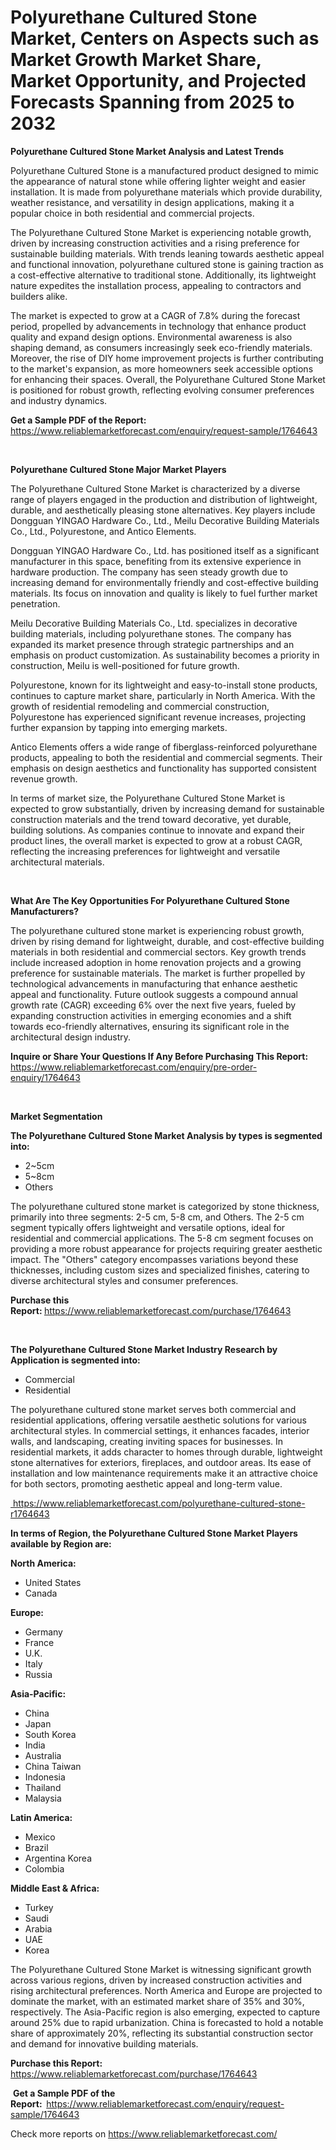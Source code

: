 <p><h1>Polyurethane Cultured Stone Market, Centers on Aspects such as Market Growth Market Share, Market Opportunity, and Projected Forecasts Spanning from 2025 to 2032</h1></p><p><strong>Polyurethane Cultured Stone Market Analysis and Latest Trends</strong></p>
<p><p>Polyurethane Cultured Stone is a manufactured product designed to mimic the appearance of natural stone while offering lighter weight and easier installation. It is made from polyurethane materials which provide durability, weather resistance, and versatility in design applications, making it a popular choice in both residential and commercial projects.</p><p>The Polyurethane Cultured Stone Market is experiencing notable growth, driven by increasing construction activities and a rising preference for sustainable building materials. With trends leaning towards aesthetic appeal and functional innovation, polyurethane cultured stone is gaining traction as a cost-effective alternative to traditional stone. Additionally, its lightweight nature expedites the installation process, appealing to contractors and builders alike.</p><p>The market is expected to grow at a CAGR of 7.8% during the forecast period, propelled by advancements in technology that enhance product quality and expand design options. Environmental awareness is also shaping demand, as consumers increasingly seek eco-friendly materials. Moreover, the rise of DIY home improvement projects is further contributing to the market's expansion, as more homeowners seek accessible options for enhancing their spaces. Overall, the Polyurethane Cultured Stone Market is positioned for robust growth, reflecting evolving consumer preferences and industry dynamics.</p></p>
<p><strong>Get a Sample PDF of the Report:&nbsp;</strong> <a href="https://www.reliablemarketforecast.com/enquiry/request-sample/1764643?utm_campaign=3178&utm_medium=2&utm_source=Github&utm_content=ia&utm_term=03042025&utm_id=polyurethane-cultured-stone">https://www.reliablemarketforecast.com/enquiry/request-sample/1764643</a></p>
<p>&nbsp;</p>
<p><strong>Polyurethane Cultured Stone Major Market Players</strong></p>
<p><p>The Polyurethane Cultured Stone Market is characterized by a diverse range of players engaged in the production and distribution of lightweight, durable, and aesthetically pleasing stone alternatives. Key players include Dongguan YINGAO Hardware Co., Ltd., Meilu Decorative Building Materials Co., Ltd., Polyurestone, and Antico Elements.</p><p>Dongguan YINGAO Hardware Co., Ltd. has positioned itself as a significant manufacturer in this space, benefiting from its extensive experience in hardware production. The company has seen steady growth due to increasing demand for environmentally friendly and cost-effective building materials. Its focus on innovation and quality is likely to fuel further market penetration.</p><p>Meilu Decorative Building Materials Co., Ltd. specializes in decorative building materials, including polyurethane stones. The company has expanded its market presence through strategic partnerships and an emphasis on product customization. As sustainability becomes a priority in construction, Meilu is well-positioned for future growth.</p><p>Polyurestone, known for its lightweight and easy-to-install stone products, continues to capture market share, particularly in North America. With the growth of residential remodeling and commercial construction, Polyurestone has experienced significant revenue increases, projecting further expansion by tapping into emerging markets.</p><p>Antico Elements offers a wide range of fiberglass-reinforced polyurethane products, appealing to both the residential and commercial segments. Their emphasis on design aesthetics and functionality has supported consistent revenue growth.</p><p>In terms of market size, the Polyurethane Cultured Stone Market is expected to grow substantially, driven by increasing demand for sustainable construction materials and the trend toward decorative, yet durable, building solutions. As companies continue to innovate and expand their product lines, the overall market is expected to grow at a robust CAGR, reflecting the increasing preferences for lightweight and versatile architectural materials.</p></p>
<p>&nbsp;</p>
<p><strong>What Are The Key Opportunities For Polyurethane Cultured Stone Manufacturers?</strong></p>
<p><p>The polyurethane cultured stone market is experiencing robust growth, driven by rising demand for lightweight, durable, and cost-effective building materials in both residential and commercial sectors. Key growth trends include increased adoption in home renovation projects and a growing preference for sustainable materials. The market is further propelled by technological advancements in manufacturing that enhance aesthetic appeal and functionality. Future outlook suggests a compound annual growth rate (CAGR) exceeding 6% over the next five years, fueled by expanding construction activities in emerging economies and a shift towards eco-friendly alternatives, ensuring its significant role in the architectural design industry.</p></p>
<p><strong>Inquire or Share Your Questions If Any Before Purchasing This Report:</strong> <a href="https://www.reliablemarketforecast.com/enquiry/pre-order-enquiry/1764643?utm_campaign=3178&utm_medium=2&utm_source=Github&utm_content=ia&utm_term=03042025&utm_id=polyurethane-cultured-stone">https://www.reliablemarketforecast.com/enquiry/pre-order-enquiry/1764643</a></p>
<p>&nbsp;</p>
<p><strong>Market Segmentation</strong></p>
<p><strong>The Polyurethane Cultured Stone Market Analysis by types is segmented into:</strong></p>
<p><ul><li>2~5cm</li><li>5~8cm</li><li>Others</li></ul></p>
<p><p>The polyurethane cultured stone market is categorized by stone thickness, primarily into three segments: 2-5 cm, 5-8 cm, and Others. The 2-5 cm segment typically offers lightweight and versatile options, ideal for residential and commercial applications. The 5-8 cm segment focuses on providing a more robust appearance for projects requiring greater aesthetic impact. The "Others" category encompasses variations beyond these thicknesses, including custom sizes and specialized finishes, catering to diverse architectural styles and consumer preferences.</p></p>
<p><strong>Purchase this Report:&nbsp;</strong><a href="https://www.reliablemarketforecast.com/purchase/1764643?utm_campaign=3178&utm_medium=2&utm_source=Github&utm_content=ia&utm_term=03042025&utm_id=polyurethane-cultured-stone">https://www.reliablemarketforecast.com/purchase/1764643</a></p>
<p>&nbsp;</p>
<p><strong>The Polyurethane Cultured Stone Market Industry Research by Application is segmented into:</strong></p>
<p><ul><li>Commercial</li><li>Residential</li></ul></p>
<p><p>The polyurethane cultured stone market serves both commercial and residential applications, offering versatile aesthetic solutions for various architectural styles. In commercial settings, it enhances facades, interior walls, and landscaping, creating inviting spaces for businesses. In residential markets, it adds character to homes through durable, lightweight stone alternatives for exteriors, fireplaces, and outdoor areas. Its ease of installation and low maintenance requirements make it an attractive choice for both sectors, promoting aesthetic appeal and long-term value.</p></p>
<p><a href="https://www.reliablemarketforecast.com/polyurethane-cultured-stone-r1764643?utm_campaign=3178&utm_medium=2&utm_source=Github&utm_content=ia&utm_term=03042025&utm_id=polyurethane-cultured-stone">&nbsp;https://www.reliablemarketforecast.com/polyurethane-cultured-stone-r1764643</a></p>
<p><strong>In terms of Region, the Polyurethane Cultured Stone Market Players available by Region are:</strong></p>
<p>
    <p> <strong> North America: </strong>
        <ul>
            <li>United States</li>
            <li>Canada</li>
        </ul>
        </p> 
    <p> <strong> Europe: </strong>
        <ul>
            <li>Germany</li>
            <li>France</li>
            <li>U.K.</li>
            <li>Italy</li>
            <li>Russia</li>
        </ul>
        </p> 
    <p> <strong> Asia-Pacific: </strong>
        <ul>
            <li>China</li>
            <li>Japan</li>
            <li>South Korea</li>
            <li>India</li>
            <li>Australia</li>
            <li>China Taiwan</li>
            <li>Indonesia</li>
            <li>Thailand</li>
            <li>Malaysia</li>
        </ul>
        </p> 
    <p> <strong> Latin America: </strong>
        <ul>
            <li>Mexico</li>
            <li>Brazil</li>
            <li>Argentina Korea</li>
            <li>Colombia</li>
        </ul>
        </p> 
    <p> <strong> Middle East & Africa: </strong>
        <ul>
            <li>Turkey</li>
            <li>Saudi</li>
            <li>Arabia</li>
            <li>UAE</li>
            <li>Korea</li>
        </ul>
    </p>
    </p>
<p><p>The Polyurethane Cultured Stone Market is witnessing significant growth across various regions, driven by increased construction activities and rising architectural preferences. North America and Europe are projected to dominate the market, with an estimated market share of 35% and 30%, respectively. The Asia-Pacific region is also emerging, expected to capture around 25% due to rapid urbanization. China is forecasted to hold a notable share of approximately 20%, reflecting its substantial construction sector and demand for innovative building materials.</p></p>
<p><strong>Purchase this Report: </strong><a href="https://www.reliablemarketforecast.com/purchase/1764643?utm_campaign=3178&utm_medium=2&utm_source=Github&utm_content=ia&utm_term=03042025&utm_id=polyurethane-cultured-stone">https://www.reliablemarketforecast.com/purchase/1764643</a></p>
<p>&nbsp;<strong>Get a Sample PDF of the Report:&nbsp;&nbsp;</strong><a href="https://www.reliablemarketforecast.com/enquiry/request-sample/1764643?utm_campaign=3178&utm_medium=2&utm_source=Github&utm_content=ia&utm_term=03042025&utm_id=polyurethane-cultured-stone">https://www.reliablemarketforecast.com/enquiry/request-sample/1764643</a></p>
<p><strong></strong></p>
<p>Check more reports on <a href="https://www.reliablemarketforecast.com/?utm_campaign=3178&utm_medium=2&utm_source=Github&utm_content=ia&utm_term=03042025&utm_id=polyurethane-cultured-stone">https://www.reliablemarketforecast.com/</a></p>